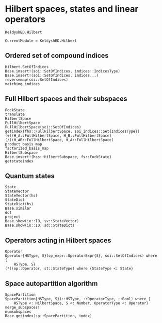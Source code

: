 # Hilbert spaces, states and linear operators

```@docs
KeldyshED.Hilbert
```
```@meta
CurrentModule = KeldyshED.Hilbert
```

## Ordered set of compound indices

```@docs
Hilbert.SetOfIndices
Base.insert!(soi::SetOfIndices, indices::IndicesType)
Base.insert!(soi::SetOfIndices, indices...)
reversemap(soi::SetOfIndices)
matching_indices
```

## Full Hilbert spaces and their subspaces

```@docs
FockState
translate
HilbertSpace
FullHilbertSpace
FullHilbertSpace(soi::SetOfIndices)
getindex(fhs::FullHilbertSpace, soi_indices::Set{IndicesType})
(⊗)(H_A::FullHilbertSpace, H_B::FullHilbertSpace)
(/)(H_AB::FullHilbertSpace, H_A::FullHilbertSpace)
product_basis_map
factorized_basis_map
HilbertSubspace
Base.insert!(hss::HilbertSubspace, fs::FockState)
getstateindex
```

## Quantum states

```@docs
State
StateVector
StateVector(hs)
StateDict
StateDict(hs)
Base.similar
dot
project
Base.show(io::IO, sv::StateVector)
Base.show(io::IO, sd::StateDict)
```

## Operators acting in Hilbert spaces

```@docs
Operator
Operator{HSType, S}(op_expr::OperatorExpr{S}, soi::SetOfIndices) where {
    HSType, S}
(*)(op::Operator, st::StateType) where {StateType <: State}
```

## Space autopartition algorithm

```@docs
SpacePartition
SpacePartition{HSType, S}(::HSType, ::OperatorType, ::Bool) where {
    HSType <: HilbertSpace, S <: Number, OperatorType <: Operator}
merge_subspaces!
numsubspaces
Base.getindex(sp::SpacePartition, index)
```